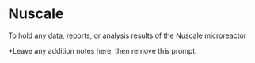 # Nuscale

To hold any data, reports, or analysis results of the Nuscale microreactor

*Leave any addition notes here, then remove this prompt.
